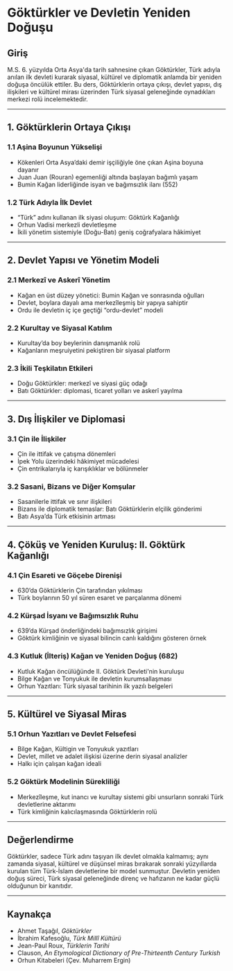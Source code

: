 # Göktürkler ve Devletin Yeniden Doğuşu

## Giriş

M.S. 6. yüzyılda Orta Asya'da tarih sahnesine çıkan Göktürkler, Türk adıyla anılan ilk devleti kurarak siyasal, kültürel ve diplomatik anlamda bir yeniden doğuşa öncülük ettiler. Bu ders, Göktürklerin ortaya çıkışı, devlet yapısı, dış ilişkileri ve kültürel mirası üzerinden Türk siyasal geleneğinde oynadıkları merkezi rolü incelemektedir.

---

## 1. Göktürklerin Ortaya Çıkışı

### 1.1 Aşina Boyunun Yükselişi

- Kökenleri Orta Asya’daki demir işçiliğiyle öne çıkan Aşina boyuna dayanır
- Juan Juan (Rouran) egemenliği altında başlayan bağımlı yaşam
- Bumin Kağan liderliğinde isyan ve bağımsızlık ilanı (552)

### 1.2 Türk Adıyla İlk Devlet

- “Türk” adını kullanan ilk siyasi oluşum: Göktürk Kağanlığı
- Orhun Vadisi merkezli devletleşme
- İkili yönetim sistemiyle (Doğu-Batı) geniş coğrafyalara hâkimiyet

---

## 2. Devlet Yapısı ve Yönetim Modeli

### 2.1 Merkezî ve Askerî Yönetim

- Kağan en üst düzey yönetici: Bumin Kağan ve sonrasında oğulları
- Devlet, boylara dayalı ama merkezîleşmiş bir yapıya sahiptir
- Ordu ile devletin iç içe geçtiği “ordu-devlet” modeli

### 2.2 Kurultay ve Siyasal Katılım

- Kurultay’da boy beylerinin danışmanlık rolü
- Kağanların meşruiyetini pekiştiren bir siyasal platform

### 2.3 İkili Teşkilatın Etkileri

- Doğu Göktürkler: merkezî ve siyasi güç odağı
- Batı Göktürkler: diplomasi, ticaret yolları ve askerî yayılma

---

## 3. Dış İlişkiler ve Diplomasi

### 3.1 Çin ile İlişkiler

- Çin ile ittifak ve çatışma dönemleri
- İpek Yolu üzerindeki hâkimiyet mücadelesi
- Çin entrikalarıyla iç karışıklıklar ve bölünmeler

### 3.2 Sasani, Bizans ve Diğer Komşular

- Sasanilerle ittifak ve sınır ilişkileri
- Bizans ile diplomatik temaslar: Batı Göktürklerin elçilik gönderimi
- Batı Asya’da Türk etkisinin artması

---

## 4. Çöküş ve Yeniden Kuruluş: II. Göktürk Kağanlığı

### 4.1 Çin Esareti ve Göçebe Direnişi

- 630’da Göktürklerin Çin tarafından yıkılması
- Türk boylarının 50 yıl süren esaret ve parçalanma dönemi

### 4.2 Kürşad İsyanı ve Bağımsızlık Ruhu

- 639’da Kürşad önderliğindeki bağımsızlık girişimi
- Göktürk kimliğinin ve siyasal bilincin canlı kaldığını gösteren örnek

### 4.3 Kutluk (İlteriş) Kağan ve Yeniden Doğuş (682)

- Kutluk Kağan öncülüğünde II. Göktürk Devleti'nin kuruluşu
- Bilge Kağan ve Tonyukuk ile devletin kurumsallaşması
- Orhun Yazıtları: Türk siyasal tarihinin ilk yazılı belgeleri

---

## 5. Kültürel ve Siyasal Miras

### 5.1 Orhun Yazıtları ve Devlet Felsefesi

- Bilge Kağan, Kültigin ve Tonyukuk yazıtları
- Devlet, millet ve adalet ilişkisi üzerine derin siyasal analizler
- Halkı için çalışan kağan ideali

### 5.2 Göktürk Modelinin Sürekliliği

- Merkezîleşme, kut inancı ve kurultay sistemi gibi unsurların sonraki Türk devletlerine aktarımı
- Türk kimliğinin kalıcılaşmasında Göktürklerin rolü

---

## Değerlendirme

Göktürkler, sadece Türk adını taşıyan ilk devlet olmakla kalmamış; aynı zamanda siyasal, kültürel ve düşünsel miras bırakarak sonraki yüzyıllarda kurulan tüm Türk-İslam devletlerine bir model sunmuştur. Devletin yeniden doğuş süreci, Türk siyasal geleneğinde direnç ve hafızanın ne kadar güçlü olduğunun bir kanıtıdır.

---

## Kaynakça

- Ahmet Taşağıl, _Göktürkler_
- İbrahim Kafesoğlu, _Türk Millî Kültürü_
- Jean-Paul Roux, _Türklerin Tarihi_
- Clauson, _An Etymological Dictionary of Pre-Thirteenth Century Turkish_
- Orhun Kitabeleri (Çev. Muharrem Ergin)
